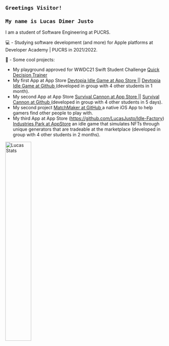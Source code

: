 ### <samp> Greetings Visitor!

### <samp> My name is Lucas Dimer Justo </samp>
I am a student of Software Engineering at PUCRS.


💻 - Studying software development (and more) for Apple platforms at Developer Academy | PUCRS in 2021/2022.

📱 - Some cool projects:
- My playground approved for WWDC21 Swift Student Challenge [ Quick Decision Trainer ](https://github.com/LucasJusto/QuickDecisionTrainer-WWDC21-ACCEPTED)
-  My first App at App Store [ Devtopia Idle Game at App Store ](https://apps.apple.com/br/app/devtopia-idle-game/id1568154053) || [ Devtopia Idle Game at Github ](https://github.com/LucasJusto/DevtopiaIdleGame) (developed in group with 4 other students in 1 month).
- My second App at App Store [ Survival Cannon at App Store ](https://apps.apple.com/br/app/survival-cannon/id1585687438?l=en)  ||  [ Survival Cannon at Github ](https://github.com/LucasJusto/SurvivalCannon) (developed in group with 4 other students in 5 days).
- My second project [ MatchMaker at GitHub ](https://github.com/LucasJusto/Matchmaker) a native iOS App to help gamers find other people to play with.
- My third App at App Store (https://github.com/LucasJusto/Idle-Factory) [ Industries Park at AppStore](https://apps.apple.com/br/app/industries-park/id1591707077) an idle game that simulates NFTs through unique generators that are tradeable at the marketplace (developed in group with 4 other students in 2 months).


[ <img align="center" src="https://github-readme-stats.vercel.app/api?username=LucasJusto&show_icons=true&theme=tokyonight" alt="Lucas Stats" width="40%" /> ](https://github.com/LucasJusto)
